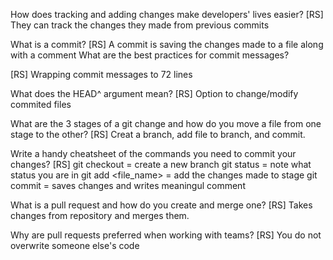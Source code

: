 How does tracking and adding changes make developers' lives easier?
[RS] They can track the changes they made from previous commits

What is a commit?
[RS] A commit is saving the changes made to a file along with a comment
What are the best practices for commit messages?

[RS] Wrapping commit messages to 72 lines

What does the HEAD^ argument mean?
[RS] Option to change/modify commited files

What are the 3 stages of a git change and how do you move a file from one stage to the other?
[RS] Creat a branch, add file to branch, and commit.

Write a handy cheatsheet of the commands you need to commit your changes?
[RS] git checkout = create a new branch
git status = note what status you are in
git add <file_name> =  add the changes made to stage
git commit = saves changes and writes meaningul comment


What is a pull request and how do you create and merge one?
[RS] Takes changes from repository and merges them.

Why are pull requests preferred when working with teams?
[RS] You do not overwrite someone else's code